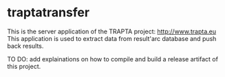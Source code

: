 # traptatransfer

This is the server application of the TRAPTA project: http://www.trapta.eu
This application is used to extract data from result'arc database and push back results.

TO DO: add explainations on how to compile and build a release artifact of this project.
